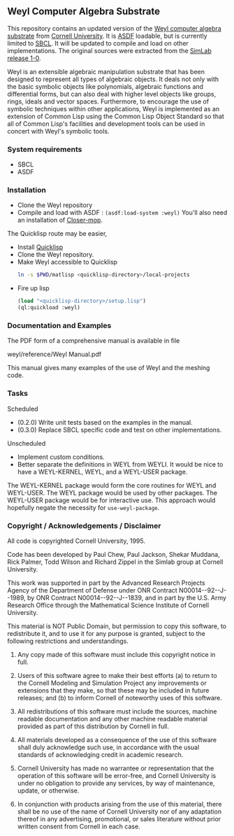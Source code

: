 ## Weyl Computer Algebra Substrate

This repository contains an updated version of the [Weyl computer
algebra substrate][WEYL] from [Cornell University][Cornell]. It is
[ASDF][] loadable, but is currently limited to [SBCL][]. It will be
updated to compile and load on other implementations. The original
sources were extracted from the [SimLab release 1-0][SimLab].

Weyl is an extensible algebraic manipulation substrate that has been
designed to represent all types of algebraic objects. It deals not
only with the basic symbolic objects like polynomials, algebraic
functions and differential forms, but can also deal with higher level
objects like groups, rings, ideals and vector spaces. Furthermore, to
encourage the use of symbolic techniques within other applications,
Weyl is implemented as an extension of Common Lisp using the Common
Lisp Object Standard so that all of Common Lisp's facilities and
development tools can be used in concert with Weyl's symbolic tools.

[WEYL]: https://www.cs.cornell.edu/rz/computer-algebra.html
[Cornell]: https://www.cs.cornell.edu/
[ASDF]: http://common-lisp.net/project/asdf/
[SBCL]: http://sbcl.sourceforge.net/
[SimLab]: https://www.cs.cornell.edu/Info/Projects/SimLab/releases/release-1-0.html

### System requirements

* SBCL
* ASDF

### Installation

* Clone the Weyl repository
* Compile and load with ASDF : `(asdf:load-system :weyl)`
You'll also need an installation of [Closer-mop][MOP].

The Quicklisp route may be easier,
* Install [Quicklisp][QUICKLISP]
* Clone the Weyl repository.
* Make Weyl accessible to Quicklisp
  ``` bash
  ln -s $PWD/matlisp <quicklisp-directory>/local-projects
  ```
* Fire up lisp
  ``` lisp
  (load "<quicklisp-directory>/setup.lisp")
  (ql:quickload :weyl)
  ```
[MOP]: https://common-lisp.net/project/closer/closer-mop.html
[QUICKLISP]: http://www.quicklisp.org/

### Documentation and Examples

The PDF form of a comprehensive manual is available in file

  weyl/reference/Weyl Manual.pdf

This manual gives many examples of the use of Weyl and the meshing code.

### Tasks

Scheduled

* (0.2.0) Write unit tests based on the examples in the manual.
* (0.3.0) Replace SBCL specific code and test on other
  implementations.

Unscheduled

* Implement custom conditions.
* Better separate the definitions in WEYL from WEYLI. It would be nice
  to have a WEYL-KERNEL, WEYL, and a WEYL-USER package.

The WEYL-KERNEL package would form the core routines for WEYL and
WEYL-USER. The WEYL package would be used by other packages. The
WEYL-USER package would be for interactive use. This approach would
hopefully negate the necessity for `use-weyl-package`.

### Copyright / Acknowledgements / Disclaimer

All code is copyrighted Cornell University, 1995.

Code has been developed by Paul Chew, Paul Jackson, Shekar Muddana,
Rick Palmer, Todd Wilson and Richard Zippel in the Simlab group at
Cornell University.

This work was supported in part by the Advanced Research Projects
Agency of the Department of Defense under ONR Contract
N00014--92--J--1989, by ONR Contract N00014--92--J--1839, and in part
by the U.S. Army Research Office through the Mathematical Science
Institute of Cornell University.

This material is NOT Public Domain, but permission to copy this
software, to redistribute it, and to use it for any purpose is
granted, subject to the following restrictions and understandings.

1. Any copy made of this software must include this copyright notice
in full.

2. Users of this software agree to make their best efforts (a) to
return to the Cornell Modeling and Simulation Project any improvements
or extensions that they make, so that these may be included in future
releases; and (b) to inform Cornell of noteworthy uses of this
software.

3. All redistributions of this software must include the sources,
machine readable documentation and any other machine readable material
provided as part of this distribution by Cornell in full.

4. All materials developed as a consequence of the use of this software
shall duly acknowledge such use, in accordance with the usual standards of
acknowledging credit in academic research.

5. Cornell University has made no warrantee or representation that
the operation of this software will be error-free, and Cornell
University is under no obligation to provide any services, by way of
maintenance, update, or otherwise.

6. In conjunction with products arising from the use of this
material, there shall be no use of the name of Cornell University
nor of any adaptation thereof in any advertising, promotional, or
sales literature without prior written consent from Cornell in each
case.
